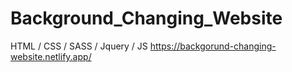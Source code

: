 # Background_Changing_Website
HTML / CSS / SASS / Jquery / JS
https://backgorund-changing-website.netlify.app/
